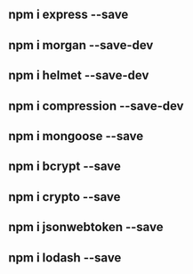 ## npm i express --save

## npm i morgan --save-dev

## npm i helmet --save-dev

## npm i compression --save-dev

## npm i mongoose --save

## npm i bcrypt --save

## npm i crypto --save

## npm i jsonwebtoken --save

## npm i lodash --save
